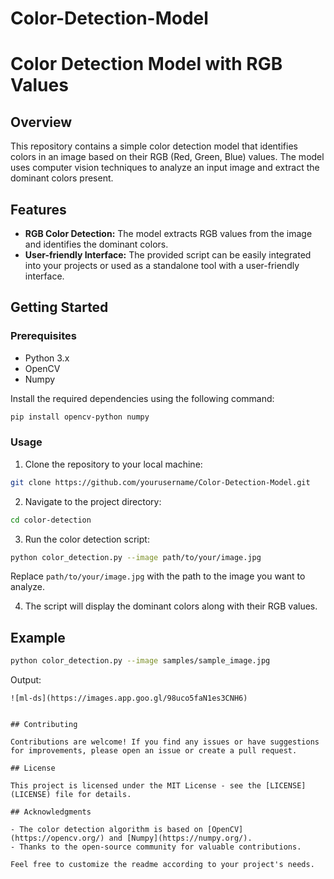 # Color-Detection-Model
# Color Detection Model with RGB Values

## Overview

This repository contains a simple color detection model that identifies colors in an image based on their RGB (Red, Green, Blue) values. The model uses computer vision techniques to analyze an input image and extract the dominant colors present.

## Features

- **RGB Color Detection:** The model extracts RGB values from the image and identifies the dominant colors.
- **User-friendly Interface:** The provided script can be easily integrated into your projects or used as a standalone tool with a user-friendly interface.

## Getting Started

### Prerequisites

- Python 3.x
- OpenCV
- Numpy

Install the required dependencies using the following command:

```bash
pip install opencv-python numpy
```

### Usage

1. Clone the repository to your local machine:

```bash
git clone https://github.com/yourusername/Color-Detection-Model.git
```

2. Navigate to the project directory:

```bash
cd color-detection
```

3. Run the color detection script:

```bash
python color_detection.py --image path/to/your/image.jpg
```

Replace `path/to/your/image.jpg` with the path to the image you want to analyze.

4. The script will display the dominant colors along with their RGB values.

## Example

```bash
python color_detection.py --image samples/sample_image.jpg
```

Output:
```
![ml-ds](https://images.app.goo.gl/98uco5faN1es3CNH6)


## Contributing

Contributions are welcome! If you find any issues or have suggestions for improvements, please open an issue or create a pull request.

## License

This project is licensed under the MIT License - see the [LICENSE](LICENSE) file for details.

## Acknowledgments

- The color detection algorithm is based on [OpenCV](https://opencv.org/) and [Numpy](https://numpy.org/).
- Thanks to the open-source community for valuable contributions.

Feel free to customize the readme according to your project's needs.
